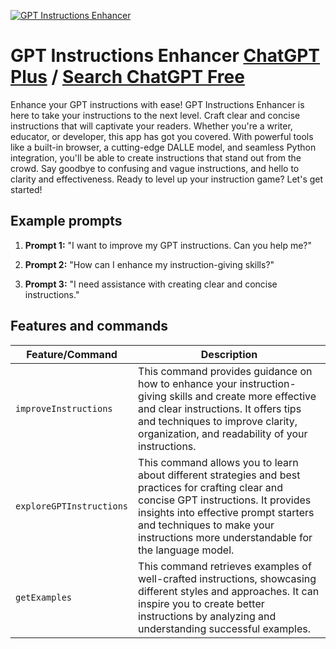 
[![GPT Instructions Enhancer](https://files.oaiusercontent.com/file-LmFXY0WPUAQnTHZxAdWPmeVY?se=2123-10-17T06%3A48%3A59Z&sp=r&sv=2021-08-06&sr=b&rscc=max-age%3D31536000%2C%20immutable&rscd=attachment%3B%20filename%3D18146d92-6189-4a72-a0ca-2a512ed08f7d.png&sig=hV7uYWoQ%2BTXvl7b8%2B2aZagV1AdssYC1ThVN3bEeyLyU%3D)](https://chat.openai.com/g/g-OjxgU717v-gpt-instructions-enhancer)

# GPT Instructions Enhancer [ChatGPT Plus](https://chat.openai.com/g/g-OjxgU717v-gpt-instructions-enhancer) / [Search ChatGPT Free](https://gptcall.net/index.html#/?search=GPT%20Instructions%20Enhancer)

Enhance your GPT instructions with ease! GPT Instructions Enhancer is here to take your instructions to the next level. Craft clear and concise instructions that will captivate your readers. Whether you're a writer, educator, or developer, this app has got you covered. With powerful tools like a built-in browser, a cutting-edge DALLE model, and seamless Python integration, you'll be able to create instructions that stand out from the crowd. Say goodbye to confusing and vague instructions, and hello to clarity and effectiveness. Ready to level up your instruction game? Let's get started!

## Example prompts

1. **Prompt 1:** "I want to improve my GPT instructions. Can you help me?"
 
2. **Prompt 2:** "How can I enhance my instruction-giving skills?"
 
3. **Prompt 3:** "I need assistance with creating clear and concise instructions."

## Features and commands

| Feature/Command | Description |
| --- | --- |
| `improveInstructions` | This command provides guidance on how to enhance your instruction-giving skills and create more effective and clear instructions. It offers tips and techniques to improve clarity, organization, and readability of your instructions. |
| `exploreGPTInstructions` | This command allows you to learn about different strategies and best practices for crafting clear and concise GPT instructions. It provides insights into effective prompt starters and techniques to make your instructions more understandable for the language model. |
| `getExamples` | This command retrieves examples of well-crafted instructions, showcasing different styles and approaches. It can inspire you to create better instructions by analyzing and understanding successful examples. |


